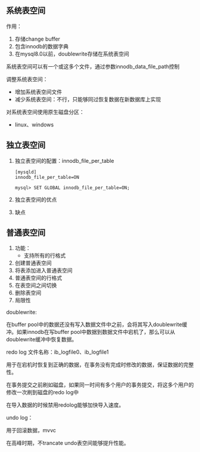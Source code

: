 ## 系统表空间

作用：

1. 存储change buffer
2. 包含innodb的数据字典
3. 在mysql8.0以前，doublewrite存储在系统表空间

系统表空间可以有一个或这多个文件，通过参数innodb_data_file_path控制

调整系统表空间：

* 增加系统表空间文件
* 减少系统表空间：不行，只能够同过恢复数据在新数据库上实现

对系统表空间使用原生磁盘分区：

* linux、windows

## 独立表空间

1. 独立表空间的配置：innodb_file_per_table

   ```mysql
   [mysqld]
   innodb_file_per_table=ON
   ```

   ```mysql
   mysql> SET GLOBAL innodb_file_per_table=ON;
   ```

2. 独立表空间的优点

3. 缺点

## 普通表空间

1. 功能：
   * 支持所有的行格式
2. 创建普通表空间
3. 将表添加进入普通表空间
4. 普通表空间的行格式
5. 在表空间之间切换
6. 删除表空间
7. 局限性





doublewrite:

在buffer pool中的数据还没有写入数据文件中之前，会将其写入doublewrite缓冲。如果innodb在写buffer pool中数据到数据文件中宕机了，那么可以从doublewrite缓冲中恢复数据。



redo log 文件名称：ib_logfile0、ib_logfile1

用于在宕机时恢复到正确的数据，在事务没有完成时修改的数据，保证数据的完整性。

在事务提交之前刷如磁盘，如果同一时间有多个用户的事务提交，将这多个用户的修改一次刷到磁盘的redo log中

在导入数据的时候禁用redolog能够加快导入速度。



undo log：

用于回滚数据，mvvc

在高峰时期，不trancate undo表空间能够提升性能。





